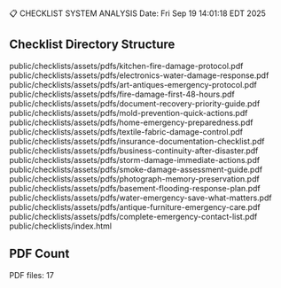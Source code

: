 📋 CHECKLIST SYSTEM ANALYSIS
Date: Fri Sep 19 14:01:18 EDT 2025

## Checklist Directory Structure
public/checklists/assets/pdfs/kitchen-fire-damage-protocol.pdf
public/checklists/assets/pdfs/electronics-water-damage-response.pdf
public/checklists/assets/pdfs/art-antiques-emergency-protocol.pdf
public/checklists/assets/pdfs/fire-damage-first-48-hours.pdf
public/checklists/assets/pdfs/document-recovery-priority-guide.pdf
public/checklists/assets/pdfs/mold-prevention-quick-actions.pdf
public/checklists/assets/pdfs/home-emergency-preparedness.pdf
public/checklists/assets/pdfs/textile-fabric-damage-control.pdf
public/checklists/assets/pdfs/insurance-documentation-checklist.pdf
public/checklists/assets/pdfs/business-continuity-after-disaster.pdf
public/checklists/assets/pdfs/storm-damage-immediate-actions.pdf
public/checklists/assets/pdfs/smoke-damage-assessment-guide.pdf
public/checklists/assets/pdfs/photograph-memory-preservation.pdf
public/checklists/assets/pdfs/basement-flooding-response-plan.pdf
public/checklists/assets/pdfs/water-emergency-save-what-matters.pdf
public/checklists/assets/pdfs/antique-furniture-emergency-care.pdf
public/checklists/assets/pdfs/complete-emergency-contact-list.pdf
public/checklists/index.html

## PDF Count
PDF files: 17
